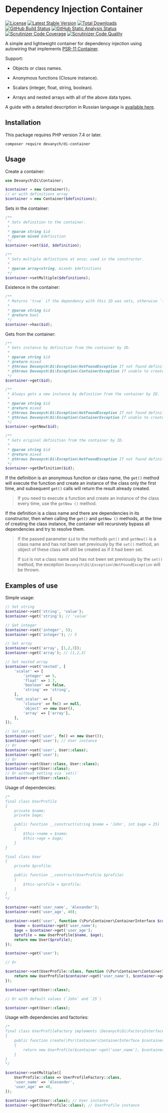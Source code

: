 # Dependency Injection Container

[![License](https://poser.pugx.org/devanych/di-container/license)](https://packagist.org/packages/devanych/di-container)
[![Latest Stable Version](https://poser.pugx.org/devanych/di-container/v)](https://packagist.org/packages/devanych/di-container)
[![Total Downloads](https://poser.pugx.org/devanych/di-container/downloads)](https://packagist.org/packages/devanych/di-container)
[![GitHub Build Status](https://github.com/devanych/di-container/workflows/build/badge.svg)](https://github.com/devanych/di-container/actions)
[![GitHub Static Analysis Status](https://github.com/devanych/di-container/workflows/static/badge.svg)](https://github.com/devanych/di-container/actions)
[![Scrutinizer Code Coverage](https://scrutinizer-ci.com/g/devanych/di-container/badges/coverage.png?b=master)](https://scrutinizer-ci.com/g/devanych/di-container/?branch=master)
[![Scrutinizer Code Quality](https://scrutinizer-ci.com/g/devanych/di-container/badges/quality-score.png?b=master)](https://scrutinizer-ci.com/g/devanych/di-container/?branch=master)

A simple and lightweight container for dependency injection using autowiring that implements [PSR-11 Container](https://github.com/php-fig/fig-standards/blob/master/accepted/PSR-11-container.md).

Support:

* Objects or class names.

* Anonymous functions (Closure instance).

* Scalars (integer, float, string, boolean).

* Arrays and nested arrays with all of the above data types.

A guide with a detailed description in Russian language is [available here](https://devanych.ru/development/prostoj-di-kontejner-s-podderzhkoj-avtovajringa).

## Installation

This package requires PHP version 7.4 or later.

```
composer require devanych/di-container
```

## Usage

Create a container:

```php
use Devanych\Di\Container;

$container = new Container();
// or with definitions array
$container = new Container($definitions);
```

Sets in the container:

```php
/**
 * Sets definition to the container.
 *
 * @param string $id
 * @param mixed $definition
 */
$container->set($id, $definition);

/**
 * Sets multiple definitions at once; used in the constructor.
 *
 * @param array<string, mixed> $definitions
 */
$container->setMultiple($definitions);
```

Existence in the container:

```php
/**
 * Returns 'true` if the dependency with this ID was sets, otherwise `false`.
 *
 * @param string $id
 * @return bool
 */
$container->has($id);
```

Gets from the container:

```php
/**
 * Gets instance by definition from the container by ID.
 *
 * @param string $id
 * @return mixed
 * @throws Devanych\Di\Exception\NotFoundException If not found definition in the container.
 * @throws Devanych\Di\Exception\ContainerException If unable to create instance.
 */
$container->get($id);

/**
 * Always gets a new instance by definition from the container by ID.
 *
 * @param string $id
 * @return mixed
 * @throws Devanych\Di\Exception\NotFoundException If not found definition in the container.
 * @throws Devanych\Di\Exception\ContainerException If unable to create instance.
 */
$container->getNew($id);

/**
 * Gets original definition from the container by ID.
 *
 * @param string $id
 * @return mixed
 * @throws Devanych\Di\Exception\NotFoundException If not found definition in the container.
 */
$container->getDefinition($id);
```
If the definition is an anonymous function or class name, the `get()` method will execute the function and create an instance of the class only the first time, and subsequent `get()` calls will return the result already created.

> If you need to execute a function and create an instance of the class every time, use the `getNew ()` method.

If the definition is a class name and there are dependencies in its constructor, then when calling the `get()` and `getNew ()` methods, at the time of creating the class instance, the container will recursively bypass all dependencies and try to resolve them.

> If the passed parameter `$id` to the methods `get()` and `getNew()` is a class name and has not been set previously by the `set()` method, an object of these class will still be created as if it had been set.
>
> If `$id` is not a class name and has not been set previously by the `set()` method, the exception `Devanych\Di\Exception\NotFoundException` will be thrown.

## Examples of use

Simple usage:

```php
// Set string
$container->set('string', 'value');
$container->get('string'); // 'value'

// Set integer
$container->set('integer', 5);
$container->get('integer'); // 5

// Set array
$container->set('array', [1,2,3]);
$container->get('array'); // [1,2,3]

// Set nested array
$container->set('nested', [
    'scalar' => [
        'integer' => 5,
        'float' => 3.7,
        'boolean' => false,
        'string' => 'string',
    ],
    'not_scalar' => [
        'closure' => fn() => null,
        'object' => new User(),
        'array' => ['array'],
    ],
]);

// Set object
$container->set('user', fn() => new User());
$container->get('user'); // User instance
// Or
$container->set('user', User::class);
$container->get('user');
// Or
$container->set(User::class, User::class);
$container->get(User::class);
// Or without setting via `set()`
$container->get(User::class);
```

Usage of dependencies:

```php
/*
final class UserProfile
{
    private $name;
    private $age;

    public function __construct(string $name = 'John', int $age = 25)
    {
        $this->name = $name;
        $this->age = $age;
    }
}

final class User
{
    private $profile;

    public function __construct(UserProfile $profile)
    {
        $this->profile = $profile;
    }
}
*/

$container->set('user_name', 'Alexander');
$container->set('user_age', 40);

$container->set('user', function (\Psr\Container\ContainerInterface $container): User {
    $name = $container->get('user_name');
    $age = $container->get('user_age');
    $profile = new UserProfile($name, $age);
    return new User($profile);
});

$container->get('user');

// Or

$container->set(UserProfile::class, function (\Psr\Container\ContainerInterface $container): UserProfile {
    return new UserProfile($container->get('user_name'), $container->get('user_age'));
});

$container->get(User::class);

// Or with default values (`John` and `25`)

$container->get(User::class);
```

Usage with dependencies and factories:

```php
/*
final class UserProfileFactory implements \Devanych\Di\FactoryInterface
{
    public function create(\Psr\Container\ContainerInterface $container): UserProfile
    {
        return new UserProfile($container->get('user_name'), $container->get('user_age'));
    }
}
*/

$container->setMultiple([
    UserProfile::class => UserProfileFactory::class,
    'user_name' => 'Alexander',
    'user_age' => 40,
]);

$container->get(User::class); // User instance
$container->get(UserProfile::class); // UserProfile instance
```

